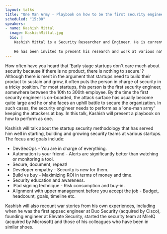 ```yaml
---
layout: talks
title: "One Man Army - Playbook on how to be the first security engineer at a company"
scheduled: "15:00"
speakers:
- name: Kashish Mittal
  image: KashishMittal.jpg
  bio: | 
    Kashish Mittal is a Security Researcher and Engineer. He is currently the Head of Security at MileIQ, a Microsoft startup. He has worked for companies such as Elevate Security, Duo Security, Bank of America and Deutsche Bank. By choice, he is an ethical hacker and an addicted CTF player. He is a member of PPP (CMU's elite CTF group). Prior to joining Duo, he did Security Research at Cylab, Pittsburgh. He has a BS and a MS from Carnegie Mellon University with a focus on Security. He is passionate about delivering security awareness and training for employees, college students and high schoolers.
    
    He has been invited to present his research and work at various national and international security conferences.
---
```


How often have you heard that 'Early stage startups don't care much about security because if there is no product, there is nothing to secure.'? Although there is merit in the argument that startups need to build their product to sustain and grow, it often puts the person in charge of security in a tricky position. For most startups, this person is the first security engineer, somewhere between the 10th to 300th employee. By the time the first security engineer is on-boarded, the attack surface has usually become quite large and he or she faces an uphill battle to secure the organization. In such cases, the security engineer needs to perform as a 'one-man army' keeping the attackers at bay. In this talk, Kashish will present a playbook on how to perform as one.

Kashish will talk about the startup security methodology that has served him well in starting, building and growing security teams at various startups. The focus and goals include:

 * DevSecOps - You are in charge of everything.
 * Automation is your friend - Alerts are significantly better than watching or monitoring a tool.
 * Secure, document, repeat!
 * Developer empathy - Security is new for them.
 * Build vs buy - Maximizing ROI in terms of money and time.
 * Security education and awareness.
 * IPad signing technique - Risk consumption and buy-in.
 * Alignment with upper management before you accept the job - Budget, headcount, goals, timeline etc.

Kashish will also recount war stories from his own experiences, including when he was the first appsec engineer at Duo Security (acquired by Cisco), founding engineer at Elevate Security, started the security team at MileIQ (acquired by Microsoft) and those of his colleagues who have been in similar shoes.
